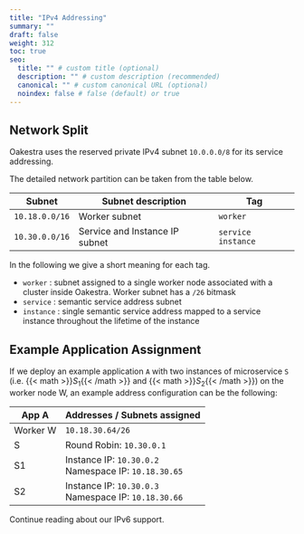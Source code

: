 ```yaml
---
title: "IPv4 Addressing"
summary: ""
draft: false
weight: 312
toc: true
seo:
  title: "" # custom title (optional)
  description: "" # custom description (recommended)
  canonical: "" # custom canonical URL (optional)
  noindex: false # false (default) or true
---
```


## Network Split

Oakestra uses the reserved private IPv4 subnet `10.0.0.0/8` for its service addressing.

The detailed network partition can be taken from the table below.

| Subnet         | Subnet description             | Tag                  |
|----------------|--------------------------------|----------------------|
| `10.18.0.0/16` | Worker subnet                  | `worker`             |
| `10.30.0.0/16` | Service and Instance IP subnet | `service` `instance` |

In the following we give a short meaning for each tag.

* `worker` : subnet assigned to a single worker node associated with a cluster inside Oakestra. Worker subnet has a `/26` bitmask
* `service` : semantic service address subnet
* `instance` : single semantic service address mapped to a service instance throughout the lifetime of the instance

## Example Application Assignment

If we deploy an example application `A` with two instances of microservice `S` (i.e. {{< math >}}$S_1${{< /math >}} and {{< math >}}$S_2${{< /math >}}) on the worker node W, an example address configuration can be the following:

| App A    | Addresses / Subnets assigned                             |
|----------|----------------------------------------------------------|
| Worker W | `10.18.30.64/26`                                         |
| S        | Round Robin: `10.30.0.1`                                 |
| S1       | Instance IP: `10.30.0.2`<br> Namespace IP: `10.18.30.65` |
| S2       | Instance IP: `10.30.0.3`<br> Namespace IP: `10.18.30.66` |

Continue reading about our IPv6 support.